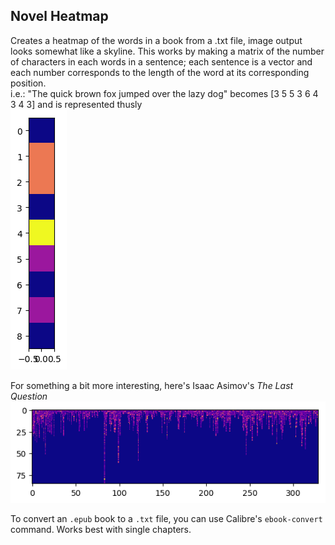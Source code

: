 ## Novel Heatmap

Creates a heatmap of the words in a book from a .txt file, image output looks somewhat like a skyline. This works by making a matrix of the number of characters in each words in a sentence; each sentence is a vector and each number corresponds to the length of the word at its corresponding position.  
i.e.: "The quick brown fox jumped over the lazy dog" becomes [3 5 5 3 6 4 3 4 3] and is represented thusly  
![fox](/fox_map_image.png?raw=true)

For something a bit more interesting, here's Isaac Asimov's _The Last Question_  
![light](/the_last_question_map_image.png?raw=true)

To convert an `.epub` book to a `.txt` file, you can use Calibre's `ebook-convert` command. Works best with single chapters.
